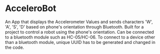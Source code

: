 # AcceleroBot
An App that displays the Accelerometer Values and sends characters 'W', 'A', 'S', 'D' based on phone's orientation through Bluetooth.
Built for a project to control a robot using the phone's orientation.
Can be connected to a bluetooth module such as HC-05/HC-06.
To connect to a device other than a bluetooth module, unique UUID has to be generated and changed in the code.
